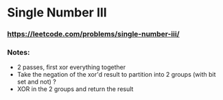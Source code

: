 # Single Number III

### https://leetcode.com/problems/single-number-iii/

### Notes:

* 2 passes, first xor everything together
* Take the negation of the xor'd result to partition into 2 groups (with bit set and not) ?
* XOR in the 2 groups and return the result